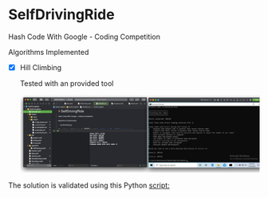 # SelfDrivingRide

Hash Code With Google - Coding Competition

Algorithms Implemented

-   [x] Hill Climbing

    Tested with an provided tool

    ![Image](SelfDrivingRide/Assets/Images/hill_climbing_testing_tool.png?raw=true "Title")

The solution is validated using this Python [script:](https://github.com/PicoJr/2018-hashcode-score)
